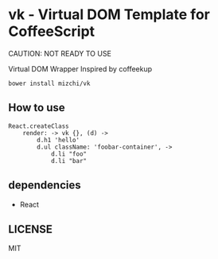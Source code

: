 # vk - Virtual DOM Template for CoffeeScript

CAUTION: NOT READY TO USE

Virtual DOM Wrapper Inspired by coffeekup

```
bower install mizchi/vk
```

## How to use

```
React.createClass
	render: -> vk {}, (d) ->
		d.h1 'hello'
		d.ul className: 'foobar-container', ->
			d.li "foo"
			d.li "bar"
```

## dependencies

- React

## LICENSE

MIT

